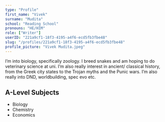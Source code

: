 ```yaml
---
type: "Profile"
first_name: "Vivek"
surname: "Mudita"
school: "Reading School"
pronouns: "HE/HIM"
role: ["Writer"]
userID: "221a9cf1-18f3-4195-a4f6-ecd5fb3fbe48"
slug: "/profiles/221a9cf1-18f3-4195-a4f6-ecd5fb3fbe48"
profile_picture: "Vivek Mudita.jpeg"
---
```


I’m into biology, specifically zoology. I breed snakes and am hoping to do veterinary science at uni. I’m also really interest in ancient/ classical history, from the Greek city states to the Trojan myths and the Punic wars. I’m also really into DND, worldbuilding, spec evo etc.

## A-Level Subjects

- Biology
- Chemistry
- Economics
    
